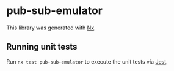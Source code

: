 # pub-sub-emulator

This library was generated with [Nx](https://nx.dev).

## Running unit tests

Run `nx test pub-sub-emulator` to execute the unit tests via [Jest](https://jestjs.io).
